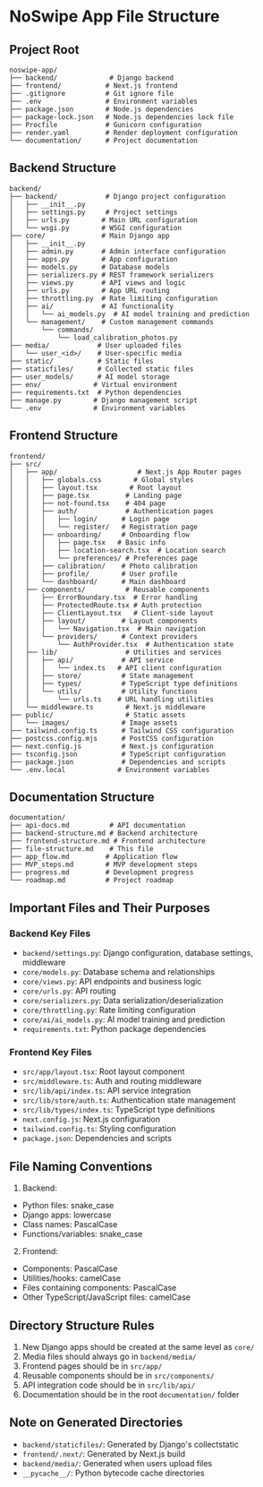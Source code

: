 # NoSwipe App File Structure

## Project Root
```
noswipe-app/
├── backend/             # Django backend
├── frontend/           # Next.js frontend
├── .gitignore          # Git ignore file
├── .env                # Environment variables
├── package.json        # Node.js dependencies
├── package-lock.json   # Node.js dependencies lock file
├── Procfile            # Gunicorn configuration
├── render.yaml         # Render deployment configuration
└── documentation/      # Project documentation
```

## Backend Structure
```
backend/
├── backend/            # Django project configuration
│   ├── __init__.py
│   ├── settings.py     # Project settings
│   ├── urls.py        # Main URL configuration
│   └── wsgi.py        # WSGI configuration
├── core/              # Main Django app
│   ├── __init__.py
│   ├── admin.py       # Admin interface configuration
│   ├── apps.py        # App configuration
│   ├── models.py      # Database models
│   ├── serializers.py # REST framework serializers
│   ├── views.py       # API views and logic
│   ├── urls.py        # App URL routing
│   ├── throttling.py  # Rate limiting configuration
│   ├── ai/            # AI functionality
│   │   └── ai_models.py  # AI model training and prediction
│   └── management/    # Custom management commands
│       └── commands/
│           └── load_calibration_photos.py
├── media/            # User uploaded files
│   └── user_<id>/    # User-specific media
├── static/           # Static files
├── staticfiles/      # Collected static files
├── user_models/      # AI model storage
├── env/             # Virtual environment
├── requirements.txt  # Python dependencies
├── manage.py        # Django management script
└── .env             # Environment variables
```

## Frontend Structure
```
frontend/
├── src/
│   ├── app/                    # Next.js App Router pages
│   │   ├── globals.css        # Global styles
│   │   ├── layout.tsx        # Root layout
│   │   ├── page.tsx         # Landing page
│   │   ├── not-found.tsx    # 404 page
│   │   ├── auth/            # Authentication pages
│   │   │   ├── login/      # Login page
│   │   │   └── register/   # Registration page
│   │   ├── onboarding/     # Onboarding flow
│   │   │   ├── page.tsx   # Basic info
│   │   │   ├── location-search.tsx  # Location search
│   │   │   └── preferences/ # Preferences page
│   │   ├── calibration/    # Photo calibration
│   │   ├── profile/        # User profile
│   │   └── dashboard/      # Main dashboard
│   ├── components/          # Reusable components
│   │   ├── ErrorBoundary.tsx  # Error handling
│   │   ├── ProtectedRoute.tsx # Auth protection
│   │   ├── ClientLayout.tsx   # Client-side layout
│   │   ├── layout/         # Layout components
│   │   │   └── Navigation.tsx  # Main navigation
│   │   └── providers/      # Context providers
│   │       └── AuthProvider.tsx  # Authentication state
│   ├── lib/                 # Utilities and services
│   │   ├── api/            # API service
│   │   │   └── index.ts   # API client configuration
│   │   ├── store/          # State management
│   │   ├── types/          # TypeScript type definitions
│   │   └── utils/          # Utility functions
│   │       └── urls.ts    # URL handling utilities
│   └── middleware.ts        # Next.js middleware
├── public/                  # Static assets
│   └── images/             # Image assets
├── tailwind.config.ts      # Tailwind CSS configuration
├── postcss.config.mjs      # PostCSS configuration
├── next.config.js          # Next.js configuration
├── tsconfig.json           # TypeScript configuration
├── package.json            # Dependencies and scripts
└── .env.local             # Environment variables
```

## Documentation Structure
```
documentation/
├── api-docs.md          # API documentation
├── backend-structure.md # Backend architecture
├── frontend-structure.md # Frontend architecture
├── file-structure.md    # This file
├── app_flow.md         # Application flow
├── MVP_steps.md        # MVP development steps
├── progress.md         # Development progress
└── roadmap.md          # Project roadmap
```

## Important Files and Their Purposes

### Backend Key Files
- `backend/settings.py`: Django configuration, database settings, middleware
- `core/models.py`: Database schema and relationships
- `core/views.py`: API endpoints and business logic
- `core/urls.py`: API routing
- `core/serializers.py`: Data serialization/deserialization
- `core/throttling.py`: Rate limiting configuration
- `core/ai/ai_models.py`: AI model training and prediction
- `requirements.txt`: Python package dependencies

### Frontend Key Files
- `src/app/layout.tsx`: Root layout component
- `src/middleware.ts`: Auth and routing middleware
- `src/lib/api/index.ts`: API service integration
- `src/lib/store/auth.ts`: Authentication state management
- `src/lib/types/index.ts`: TypeScript type definitions
- `next.config.js`: Next.js configuration
- `tailwind.config.ts`: Styling configuration
- `package.json`: Dependencies and scripts

## File Naming Conventions

1. Backend:
- Python files: snake_case
- Django apps: lowercase
- Class names: PascalCase
- Functions/variables: snake_case

2. Frontend:
- Components: PascalCase
- Utilities/hooks: camelCase
- Files containing components: PascalCase
- Other TypeScript/JavaScript files: camelCase

## Directory Structure Rules

1. New Django apps should be created at the same level as `core/`
2. Media files should always go in `backend/media/`
3. Frontend pages should be in `src/app/`
4. Reusable components should be in `src/components/`
5. API integration code should be in `src/lib/api/`
6. Documentation should be in the root `documentation/` folder

## Note on Generated Directories
- `backend/staticfiles/`: Generated by Django's collectstatic
- `frontend/.next/`: Generated by Next.js build
- `backend/media/`: Generated when users upload files
- `__pycache__/`: Python bytecode cache directories 